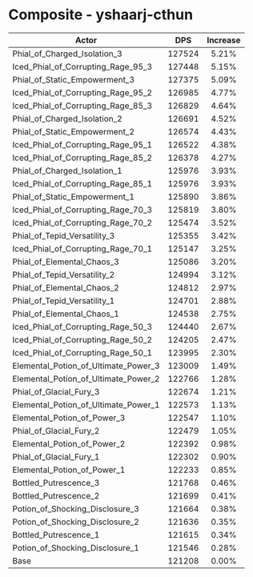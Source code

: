 # Composite - yshaarj-cthun
| Actor | DPS | Increase |
|---|:---:|:---:|
|Phial_of_Charged_Isolation_3|127524|5.21%|
|Iced_Phial_of_Corrupting_Rage_95_3|127448|5.15%|
|Phial_of_Static_Empowerment_3|127375|5.09%|
|Iced_Phial_of_Corrupting_Rage_95_2|126985|4.77%|
|Iced_Phial_of_Corrupting_Rage_85_3|126829|4.64%|
|Phial_of_Charged_Isolation_2|126691|4.52%|
|Phial_of_Static_Empowerment_2|126574|4.43%|
|Iced_Phial_of_Corrupting_Rage_95_1|126522|4.38%|
|Iced_Phial_of_Corrupting_Rage_85_2|126378|4.27%|
|Phial_of_Charged_Isolation_1|125976|3.93%|
|Iced_Phial_of_Corrupting_Rage_85_1|125976|3.93%|
|Phial_of_Static_Empowerment_1|125890|3.86%|
|Iced_Phial_of_Corrupting_Rage_70_3|125819|3.80%|
|Iced_Phial_of_Corrupting_Rage_70_2|125474|3.52%|
|Phial_of_Tepid_Versatility_3|125355|3.42%|
|Iced_Phial_of_Corrupting_Rage_70_1|125147|3.25%|
|Phial_of_Elemental_Chaos_3|125086|3.20%|
|Phial_of_Tepid_Versatility_2|124994|3.12%|
|Phial_of_Elemental_Chaos_2|124812|2.97%|
|Phial_of_Tepid_Versatility_1|124701|2.88%|
|Phial_of_Elemental_Chaos_1|124538|2.75%|
|Iced_Phial_of_Corrupting_Rage_50_3|124440|2.67%|
|Iced_Phial_of_Corrupting_Rage_50_2|124205|2.47%|
|Iced_Phial_of_Corrupting_Rage_50_1|123995|2.30%|
|Elemental_Potion_of_Ultimate_Power_3|123009|1.49%|
|Elemental_Potion_of_Ultimate_Power_2|122766|1.28%|
|Phial_of_Glacial_Fury_3|122674|1.21%|
|Elemental_Potion_of_Ultimate_Power_1|122573|1.13%|
|Elemental_Potion_of_Power_3|122547|1.10%|
|Phial_of_Glacial_Fury_2|122479|1.05%|
|Elemental_Potion_of_Power_2|122392|0.98%|
|Phial_of_Glacial_Fury_1|122302|0.90%|
|Elemental_Potion_of_Power_1|122233|0.85%|
|Bottled_Putrescence_3|121768|0.46%|
|Bottled_Putrescence_2|121699|0.41%|
|Potion_of_Shocking_Disclosure_3|121664|0.38%|
|Potion_of_Shocking_Disclosure_2|121636|0.35%|
|Bottled_Putrescence_1|121615|0.34%|
|Potion_of_Shocking_Disclosure_1|121546|0.28%|
|Base|121208|0.00%|
